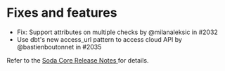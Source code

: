 # Fixes and features

* Fix: Support attributes on multiple checks by @milanaleksic in #2032
* Use dbt's new access\_url pattern to access cloud API by @bastienboutonnet in #2035

Refer to the [Soda Core Release Notes ](https://github.com/sodadata/soda-core/releases)for details.
